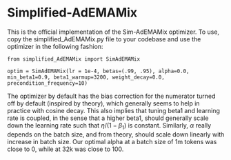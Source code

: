 # Simplified-AdEMAMix

This is the official implementation of the Sim-AdEMAMix optimizer. To use, copy the simplified_AdEMAMix.py file to your codebase and use the optimizer in the following fashion:

```
from simplified_AdEMAMix import SimAdEMAMix

optim = SimAdEMAMix(lr = 1e-4, betas=(.99, .95), alpha=0.0, min_beta1=0.9, beta1_warmup=3200, weight_decay=0.0, precondition_frequency=10)
```

The optimizer by default has the bias correction for the numerator turned off by default (inspired by theory), which generally seems to help in practice with cosine decay. This also implies that tuning beta1 and learning rate is coupled, in the sense that a higher beta1, should generally scale down the learning rate such that $\eta/(1-\beta_1)$ is constant. Similarly, $\alpha$ really depends on the batch size, and from theory, should scale down linearly with increase in batch size. Our optimal alpha at a batch size of 1m tokens was close to 0, while at 32k was close to 100. 


